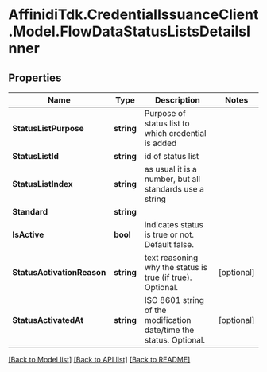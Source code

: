 # AffinidiTdk.CredentialIssuanceClient.Model.FlowDataStatusListsDetailsInner

## Properties

Name | Type | Description | Notes
------------ | ------------- | ------------- | -------------
**StatusListPurpose** | **string** | Purpose of status list to which credential is added | 
**StatusListId** | **string** | id of status list | 
**StatusListIndex** | **string** | as usual it is a number, but all standards use a string | 
**Standard** | **string** |  | 
**IsActive** | **bool** | indicates status is true or not. Default false. | 
**StatusActivationReason** | **string** | text reasoning why the status is true (if true). Optional. | [optional] 
**StatusActivatedAt** | **string** | ISO 8601 string of the modification date/time the status. Optional. | [optional] 

[[Back to Model list]](../README.md#documentation-for-models) [[Back to API list]](../README.md#documentation-for-api-endpoints) [[Back to README]](../README.md)

